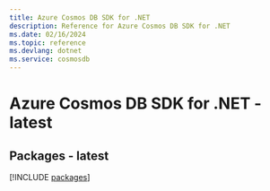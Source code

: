 ```yaml
---
title: Azure Cosmos DB SDK for .NET
description: Reference for Azure Cosmos DB SDK for .NET
ms.date: 02/16/2024
ms.topic: reference
ms.devlang: dotnet
ms.service: cosmosdb
---
```

# Azure Cosmos DB SDK for .NET - latest
## Packages - latest
[!INCLUDE [packages](cosmos-db-index.md)]